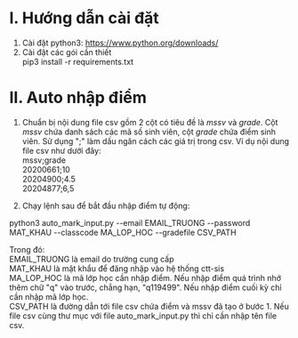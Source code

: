 # I. Hướng dẫn cài đặt  
1. Cài đặt python3: https://www.python.org/downloads/  
2. Cài đặt các gói cần thiết  
pip3 install -r requirements.txt  

# II. Auto nhập điểm  
1. Chuẩn bị nội dung file csv gồm 2 cột có tiêu đề là *mssv* và *grade*. Cột *mssv* chứa danh sách các mã số sinh viên, cột *grade* chứa điểm sinh viên. Sử dụng ";" làm dấu ngăn cách các giá trị trong csv.
Ví dụ nội dung file csv như dưới đây:  
mssv;grade  
20200661;10  
20204900;4.5  
20204877;6,5  

2. Chạy lệnh sau để bắt đầu nhập điểm tự động:

python3 auto_mark_input.py --email EMAIL_TRUONG --password MAT_KHAU --classcode MA_LOP_HOC --gradefile CSV_PATH

Trong đó:  
EMAIL_TRUONG là email do trường cung cấp  
MAT_KHAU là mật khẩu để đăng nhập vào hệ thống ctt-sis  
MA_LOP_HOC là mã lớp học cần nhập điểm. Nếu nhập điểm quá trình nhớ thêm chữ "q" vào trước, chẳng hạn, "q119499". Nếu nhập điểm cuối kỳ chỉ cần nhập mã lớp học.  
CSV_PATH là đường dẫn tới file csv chứa điểm và mssv đã tạo ở bước 1. Nếu file csv cùng thư mục với file auto_mark_input.py thì chỉ cần nhập tên file csv.  